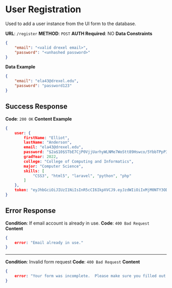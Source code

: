 # User Registration
Used to add a user instance from the UI form to the database.

**URL**: `/register`
**METHOD**: `POST`
**AUTH Required**: NO
**Data Constraints** <br>
```json
{
    "email": "<valid drexel email>",
    "password": "<unhashed password>"
}
```
**Data Example** <br>
```json
{
    "email": "ela43@drexel.edu",
    "password": "password123"
}
```
## Success Response
**Code**: `200 OK`
**Content Example**
```json
{
	user: {
	    firstName: "Elliot",
	    lastName: "Anderson",
	    email: "ela43@drexel.edu",
	    password: "$2a$10$STbE7CjP0VjjUarhyWLNMe7WoStt89Hswco/5YbbTPpP3YHHqbU82",
	    gradYear: 2022,
	    college: "College of Computing and Informatics",
	    major: "Computer Science",
	    skills: [
		    "CSS3", "html5", "laravel", "python", "php"
		]
	},
	token: "eyJhbGciOiJIUzI1NiIsInR5cCI6IkpXVCJ9.eyJzdWIiOiIxMjM0NTY3ODkwIiwibmFtZSI6IkVsbGlvdCBBbmRlcnNvbiIsImlhdCI6MTUxNjIzOTAyMn0.amILOIOhMyzvuy_Jr8y4IwQ_z2vYvEYm1lyWKmYpvfw"
}
```
## Error Response
**Condition**: If email account is already in use.
**Code**: `400 Bad Request`
**Content**
```json
{
	error: "Email already in use."
}
``` 
***
**Condition**: Invalid form request
**Code**: `400 Bad Request`
**Content**
```json
{
    error: "Your form was incomplete.  Please make sure you filled out all required sections"
}
```

<!--stackedit_data:
eyJoaXN0b3J5IjpbODkxMTM0OTkwXX0=
-->
